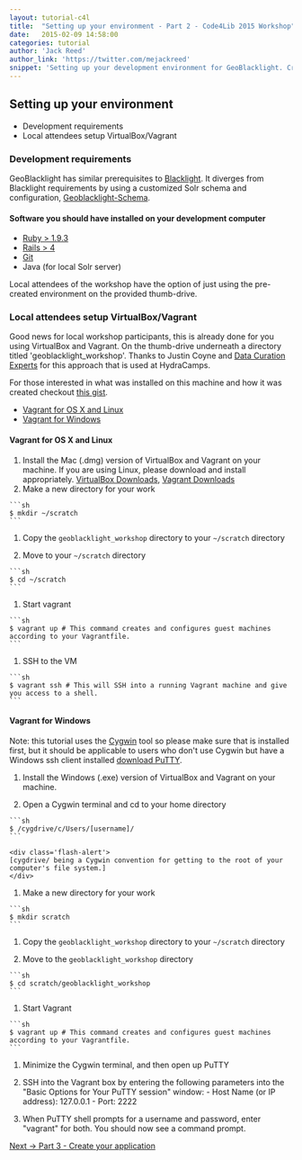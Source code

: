 ```yaml
---
layout: tutorial-c4l
title:  "Setting up your environment - Part 2 - Code4Lib 2015 Workshop"
date:   2015-02-09 14:58:00
categories: tutorial
author: 'Jack Reed'
author_link: 'https://twitter.com/mejackreed'
snippet: 'Setting up your development environment for GeoBlacklight. Created as part of a tutorial series for a 2015 Code4Lib Preconference Workshop'
---
```


## Setting up your environment
  - Development requirements
  - Local attendees setup VirtualBox/Vagrant

### Development requirements

GeoBlacklight has similar prerequisites to [Blacklight][blacklight]. It diverges from Blacklight requirements by using a customized Solr schema and configuration, [Geoblacklight-Schema][geoblacklightschema].

#### Software you should have installed on your development computer

  - [Ruby > 1.9.3][installruby]
  - [Rails > 4][installrails]
  - [Git][installgit]
  - Java (for local Solr server)

Local attendees of the workshop have the option of just using the pre-created environment on the provided thumb-drive.

### Local attendees setup VirtualBox/Vagrant
  
Good news for local workshop participants, this is already done for you using VirtualBox and Vagrant. On the thumb-drive underneath a directory titled 'geoblacklight_workshop'. Thanks to Justin Coyne and [Data Curation Experts](http://curationexperts.com/) for this approach that is used at HydraCamps.

For those interested in what was installed on this machine and how it was created checkout [this gist](https://gist.github.com/mejackreed/727e9cd2e971ca3949a2).

 - [Vagrant for OS X and Linux](#vagrant-for-os-x-and-linux)
 - [Vagrant for Windows](#vagrant-for-windows)

#### Vagrant for OS X and Linux
  1. Install the Mac (.dmg) version of VirtualBox and Vagrant on your machine. If you are using Linux, please download and install appropriately. [VirtualBox Downloads](https://www.virtualbox.org/wiki/Downloads), [Vagrant Downloads](https://www.vagrantup.com/downloads.html)
  1. Make a new directory for your work

    ```sh
    $ mkdir ~/scratch
    ```

  1. Copy the `geoblacklight_workshop` directory to your `~/scratch` directory

  1. Move to your `~/scratch` directory

    ```sh
    $ cd ~/scratch
    ```

  1. Start vagrant

    ```sh
    $ vagrant up # This command creates and configures guest machines according to your Vagrantfile.
    ```

  1. SSH to the VM

    ```sh
    $ vagrant ssh # This will SSH into a running Vagrant machine and give you access to a shell.
    ```

#### Vagrant for Windows

Note: this tutorial uses the [Cygwin](https://www.cygwin.com/) tool so please make sure that is installed first, but it should be applicable to users who don't use Cygwin but have a Windows ssh client installed [download PuTTY](http://www.chiark.greenend.org.uk/~sgtatham/putty/download.html).

  1. Install the Windows (.exe) version of VirtualBox and Vagrant on your machine.

  1. Open a Cygwin terminal and cd to your home directory

    ```sh
    $ /cygdrive/c/Users/[username]/
    ```
  
    <div class='flash-alert'>
    [cygdrive/ being a Cygwin convention for getting to the root of your computer's file system.]
    </div>

  1. Make a new directory for your work

    ```sh
    $ mkdir scratch
    ```

  1. Copy the `geoblacklight_workshop` directory to your `~/scratch` directory

  1. Move to the `geoblacklight_workshop` directory

    ```sh
    $ cd scratch/geoblacklight_workshop
    ```

  1. Start Vagrant

    ```sh
    $ vagrant up # This command creates and configures guest machines according to your Vagrantfile.
    ```

  1. Minimize the Cygwin terminal, and then open up PuTTY

  1. SSH into the Vagrant box by entering the following parameters into the "Basic Options for Your PuTTY session" window:
    - Host Name (or IP address): 127.0.0.1
    - Port: 2222

  1. When PuTTY shell prompts for a username and password, enter "vagrant" for both. You should now see a command prompt.

<div class='flash-notice'>
  <a href="{% post_url 2015-02-09-create-your-application %}">Next → Part 3 - Create your application</a>
</div>

[geoblacklight]:        http://geoblacklight.org
[geoblacklightproject]: /projects/geoblacklight
[geoblacklightschema]:  https://github.com/geoblacklight/geoblacklight-schema
[installruby]:          https://gorails.com/setup#ruby
[installrails]:         https://gorails.com/setup#rails
[installgit]:           https://gorails.com/setup#git
[rubyonrails]:          http://rubyonrails.org/
[blacklight]:           http://projectblacklight.org/
